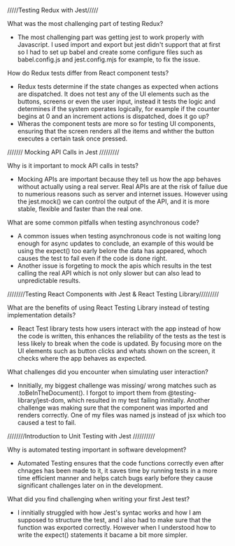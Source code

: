 /////Testing Redux with Jest/////

What was the most challenging part of testing Redux?
- The most challenging part was getting jest to work properly with Javascript. I used import and export but jest didn't support that at first so I had to set up babel and create some configure files such as babel.config.js and jest.config.mjs for example, to fix the issue.  


How do Redux tests differ from React component tests?
- Redux tests determine if the state changes as expected when actions are dispatched. It does not test any of the UI elements such as the buttons, screens or even the user input, instead it tests the logic and determines if the system operates logically, for example if the counter begins at 0 and an increment actions is dispatched, does it go up?
- Wheras the component tests are more so for testing UI components, ensuring that the screen renders all the items and whther the button executes a certain task once pressed. 





/////// Mocking API Calls in Jest /////////

Why is it important to mock API calls in tests?
- Mocking APIs are important because they tell us how the app behaves without actually using a real server. Real APIs are at the risk of failue due to numerious reasons such as server and internet issues. However using the jest.mock() we can control the output of the API, and it is more stable, flexible and faster than the real one. 

What are some common pitfalls when testing asynchronous code?
- A common issues when testing asynchronous code is not waiting long enough for async updates to conclude, an example of this would be using the expect() too early belore the data has appeared, whoch causes the test to fail even if the code is done right. 
- Another issue is forgeting to mock the apis which results in the test calling the real API which is not only slower but can also lead to unpredictable results.  





////////Testing React Components with Jest & React Testing Library/////////

What are the benefits of using React Testing Library instead of testing implementation details?
- React Test library tests how users interact with the app instead of how the code is written, this enhances the reliability of the tests as the test is less likely to break when the code is updated. By focusing more on the UI elements such as button clicks and whats shown on the screen, it checks where the app behaves as expected. 

What challenges did you encounter when simulating user interaction?
- Innitially, my biggest challenge was missing/ wrong matches such as .toBeInTheDocument(). I forgot to import them from @testing-library/jest-dom, which resulted in my test failing innitially. Another challenge was making sure that the component was imported and renders correctly. One of my files was named js instead of jsx which too caused a test to fail.




////////Introduction to Unit Testing with Jest //////////

Why is automated testing important in software development?
- Automated Testing ensures that the code functions correctly even after chnages has been made to it, it saves time by running tests in a more time efficient manner and helps catch bugs early before they cause significant challenges later on in the development.


What did you find challenging when writing your first Jest test?
- I innitially struggled with how Jest's syntac works and how I am supposed to structure the test, and I also had to make sure that the function was exported correctly. However when I understood how to write the expect() statements it bacame a bit more simpler. 
